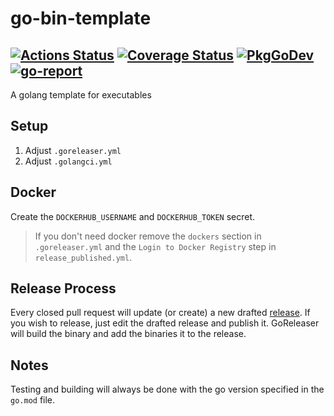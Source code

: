 # go-bin-template
[![Actions Status](https://github.com/Eun/go-bin-template/workflows/push/badge.svg)](https://github.com/Eun/go-bin-template/actions)
[![Coverage Status](https://coveralls.io/repos/github/Eun/go-bin-template/badge.svg?branch=master)](https://coveralls.io/github/Eun/go-bin-template?branch=master)
[![PkgGoDev](https://img.shields.io/badge/pkg.go.dev-reference-blue)](https://pkg.go.dev/github.com/Eun/go-bin-template)
[![go-report](https://goreportcard.com/badge/github.com/Eun/go-bin-template)](https://goreportcard.com/report/github.com/Eun/go-bin-template)
---
A golang template for executables

## Setup
1. Adjust `.goreleaser.yml`
2. Adjust `.golangci.yml`


## Docker
Create the `DOCKERHUB_USERNAME` and `DOCKERHUB_TOKEN` secret.
> If you don't need docker remove the `dockers` section in `.goreleaser.yml`
> and the `Login to Docker Registry` step in `release_published.yml`.

## Release Process
Every closed pull request will update (or create) a new drafted [release](https://github.com/Eun/go-bin-template/releases).
If you wish to release, just edit the drafted release and publish it.
GoReleaser will build the binary and add the binaries it to the release.

## Notes
Testing and building will always be done with the go version specified in the `go.mod` file.
